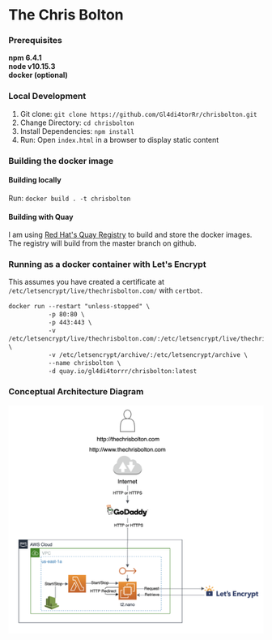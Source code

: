 # The Chris Bolton

### Prerequisites

**npm 6.4.1** \
**node v10.15.3** \
**docker (optional)**

### Local Development

1. Git clone: `git clone https://github.com/Gl4di4torRr/chrisbolton.git`
2. Change Directory: `cd chrisbolton`
3. Install Dependencies: `npm install`
4. Run: Open `index.html` in a browser to display static content

### Building the docker image

#### Building locally

Run: `docker build . -t chrisbolton`

#### Building with Quay

I am using [Red Hat's Quay Registry](https://quay.io/repository/gl4di4torrr/chrisbolton) to build and store the docker images.
The registry will build from the master branch on github.

### Running as a docker container with Let's Encrypt

This assumes you have created a certificate at `/etc/letsencrypt/live/thechrisbolton.com/` with 
`certbot`.

```
docker run --restart "unless-stopped" \
		   -p 80:80 \
           -p 443:443 \
           -v /etc/letsencrypt/live/thechrisbolton.com/:/etc/letsencrypt/live/thechrisbolton.com \
           -v /etc/letsencrypt/archive/:/etc/letsencrypt/archive \
           --name chrisbolton \
           -d quay.io/gl4di4torrr/chrisbolton:latest
```

### Conceptual Architecture Diagram

![](img/chrisbolton_arch.png)
